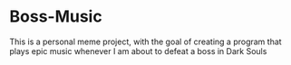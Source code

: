 # Boss-Music
This is a personal meme project, with the goal of creating a program that plays epic music whenever I am about to defeat a boss in Dark Souls
